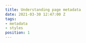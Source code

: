 ```yaml
---
title: Understanding page metadata
date: 2021-03-30 12:47:00 Z
tags:
- metadata
- styles
position: 1
---
```


